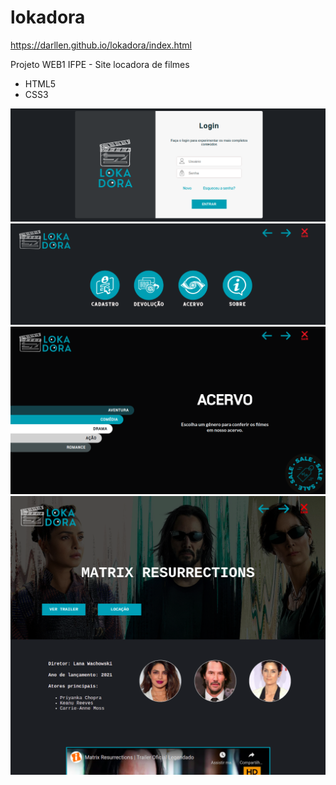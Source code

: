 # lokadora

https://darllen.github.io/lokadora/index.html

Projeto WEB1 IFPE - Site locadora de filmes
- HTML5
- CSS3
<img src="https://github.com/darllen/lokadora/blob/0234ce81667ea4437da91fdf4540543ed00a9a77/img/tela-loginnn.png" alt="tela-login">
<img src="https://github.com/darllen/lokadora/blob/0234ce81667ea4437da91fdf4540543ed00a9a77/img/tela-index.png" alt="tela-index">
<img src="https://github.com/darllen/lokadora/blob/0234ce81667ea4437da91fdf4540543ed00a9a77/img/tela-acervoo.png" alt="tela-acervo">
<img src="https://github.com/darllen/lokadora/blob/b985947561eacd3df4689a43cfafbf80651975b4/img/tela-filme.png" alt="tela-filme">



